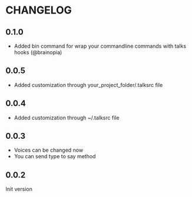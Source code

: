 # CHANGELOG

## 0.1.0

  * Added bin command for wrap your commandline commands with talks hooks (@brainopia)

## 0.0.5

  * Added customization through your_project_folder/.talksrc file

## 0.0.4

  * Added customization through ~/.talksrc file

## 0.0.3

  * Voices can be changed now
  * You can send type to say method

## 0.0.2

  Init version

